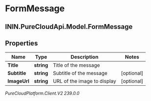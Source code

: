 # FormMessage

## ININ.PureCloudApi.Model.FormMessage

## Properties

|Name | Type | Description | Notes|
|------------ | ------------- | ------------- | -------------|
| **Title** | **string** | Title of the message | |
| **Subtitle** | **string** | Subtitle of the message | [optional] |
| **ImageUrl** | **string** | URL of the image to display | [optional] |



_PureCloudPlatform.Client.V2 239.0.0_
